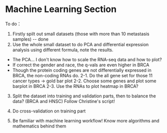 # Machine Learning Section

To do：

1. Firstly spilt out small datasets (those with more than 10 metastasis samples) -- done
2. Use the whole small dataset to do PCA and differential expression analysis using different formula, note the results.
- The PCA... I don't know how to scale the RNA-seq data and how to plot?
- If correct the gender and race, the q-vals are even higher in BRCA
- Though the protein coding genes are not differentially expressed in BRCA, the non-coding RNAs do. 
2-1. Do the all gene set for those 11 cancer types -> gold bar plot
2-2. Choose some genes and plot some barplot in BRCA 
2-3. Use the RNAs to plot heatmap in BRCA?

3. Split the dataset into training and validation parts, then to balance the data? (BRCA and HNSC) Follow Christine's script!

4. Do cross-validation on training part
5. Be familiar with machine learning workflow! Know more algorithms and mathematics behind them



